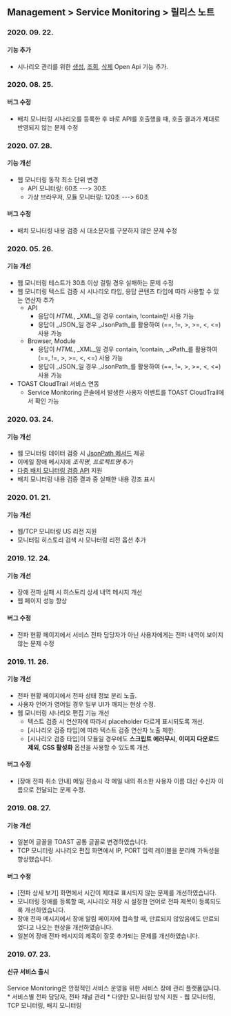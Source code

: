 ## Management > Service Monitoring > 릴리스 노트

### 2020. 09. 22.

#### 기능 추가
* 시나리오 관리를 위한 [생성](/Management/Service%20Monitoring/ko/api-guide/#_8), [조회](/Management/Service%20Monitoring/ko/api-guide/#_19), [삭제](/Management/Service%20Monitoring/ko/api-guide/#_25) Open Api 기능 추가.

### 2020. 08. 25.

#### 버그 수정
* 배치 모니터링 시나리오를 등록한 후 바로 API를 호출했을 때, 호출 결과가 제대로 반영되지 않는 문제 수정 

### 2020. 07. 28.

#### 기능 개선
* 웹 모니터링 동작 최소 단위 변경
  * API 모니터링: 60초 ---> 30초
  * 가상 브라우저, 모듈 모니터링: 120초 ---> 60초

#### 버그 수정
* 배치 모니터링 내용 검증 시 대소문자를 구분하지 않은 문제 수정


### 2020. 05. 26.

#### 기능 개선
* 웹 모니터링 테스트가 30초 이상 걸릴 경우 실패하는 문제 수정
* 웹 모니터링 텍스트 검증 시 시나리오 타입, 응답 콘텐츠 타입에 따라 사용할 수 있는 연산자 추가
  * API
    * 응답이 _HTML_, _XML_일 경우 contain, !contain만 사용 가능
    * 응답이 _JSON_일 경우 _JsonPath_를 활용하여 (==, !=, >, >=, <, <=) 사용 가능
  * Browser, Module
    * 응답이 _HTML_, _XML_일 경우 contain, !contain, _xPath_를 활용하여 (==, !=, >, >=, <, <=) 사용 가능
    * 응답이 _JSON_일 경우 _JsonPath_를 활용하여 (==, !=, >, >=, <, <=) 사용 가능
* TOAST CloudTrail 서비스 연동
  * Service Monitoring 콘솔에서 발생한 사용자 이벤트를 TOAST CloudTrail에서 확인 가능

### 2020. 03. 24.

#### 기능 개선
* 웹 모니터링 데이터 검증 시 [JsonPath 메서드](/Management/Service%20Monitoring/ko/console-guide/#_9) 제공
* 이메일 장애 메시지에 _조직명_, _프로젝트명_ 추가
* [다중 배치 모니터링 검증 API](/Management/Service%20Monitoring/ko/api-guide/#_5) 지원
* 배치 모니터링 내용 검증 결과 중 실패한 내용 강조 표시

### 2020. 01. 21.

#### 기능 개선
* 웹/TCP 모니터링 US 리전 지원
* 모니터링 히스토리 검색 시 모니터링 리전 옵션 추가

### 2019. 12. 24.

#### 기능 개선
* 장애 전파 실패 시 히스토리 상세 내역 메시지 개선
* 웹 페이지 성능 향상

#### 버그 수정
* 전파 현황 페이지에서 서비스 전파 담당자가 아닌 사용자에게는 전파 내역이 보이지 않는 문제 수정

### 2019. 11. 26.

#### 기능 개선
* 전파 현황 페이지에서 전파 상태 정보 분리 노출.
* 사용자 언어가 영어일 경우 일부 UI가 깨지는 현상 수정.
* 웹 모니터링 시나리오 편집 기능 개선
  * 텍스트 검증 시 연산자에 따라서 placeholder 다르게 표시되도록 개선.
  * [시나리오 검증 타입]에 따라 텍스트 검증 연산자 노출 제한.
  * [시나리오 검증 타입]이 모듈일 경우에도 **스크립트 에러무시**, **이미지 다운로드 제외**, **CSS 활성화** 옵션을 사용할 수 있도록 개선.

#### 버그 수정
* [장애 전파 취소 안내] 메일 전송시 각 메일 내의 취소한 사용자 이름 대산 수신자 이름으로 전달되는 문제 수정.

### 2019. 08. 27.

#### 기능 개선
* 일본어 글꼴을 TOAST 공통 글꼴로 변경하였습니다.
* TCP 모니터링 시나리오 편집 화면에서 IP, PORT 입력 레이블을 분리해 가독성을 향상했습니다.

#### 버그 수정
* [전파 상세 보기] 화면에서 시간이 제대로 표시되지 않는 문제를 개선하였습니다.
* 모니터링 장애를 등록할 때, 시나리오 저장 시 설정한 언어로 전파 제목이 등록되도록 개선하였습니다.
* 장애 전파 메시지에서 장애 알림 페이지에 접속할 때, 만료되지 않았음에도 만료되었다고 나오는 현상을 개선하였습니다.
* 일본어 장애 전파 메시지의 제목이 잘못 추가되는 문제를 개선하였습니다.

### 2019. 07. 23.

#### 신규 서비스 출시
Service Monitoring은 안정적인 서비스 운영을 위한 서비스 장애 관리 플랫폼입니다. 
	* 서비스별 전파 담당자, 전파 채널 관리
	* 다양한 모니터링 방식 지원 - 웹 모니터링, TCP 모니터링, 배치 모니터링